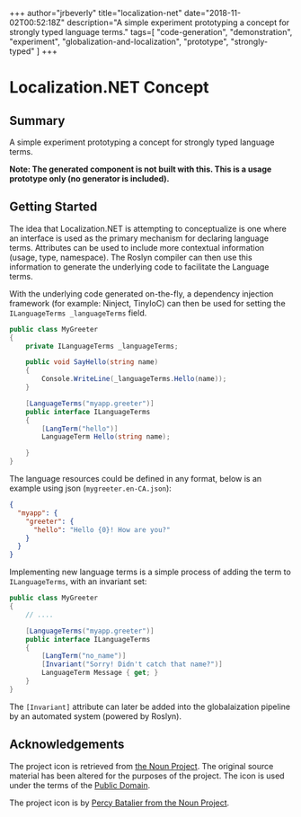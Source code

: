 +++
    author="jrbeverly"
    title="localization-net"
    date="2018-11-02T00:52:18Z"
    description="A simple experiment prototyping a concept for strongly typed language terms."
    tags=[
  "code-generation",
  "demonstration",
  "experiment",
  "globalization-and-localization",
  "prototype",
  "strongly-typed"
]
    +++
    
# Localization.NET Concept

## Summary

A simple experiment prototyping a concept for strongly typed language terms.

**Note: The generated component is not built with this. This is a usage prototype only (no generator is included).**

## Getting Started

The idea that Localization.NET is attempting to conceptualize is one where an interface is used as the primary mechanism for declaring language terms. Attributes can be used to include more contextual information (usage, type, namespace). The Roslyn compiler can then use this information to generate the underlying code to facilitate the Language terms.

With the underlying code generated on-the-fly, a dependency injection framework (for example: Ninject, TinyIoC) can then be used for setting the `ILanguageTerms _languageTerms` field.

```csharp
public class MyGreeter
{
    private ILanguageTerms _languageTerms;

    public void SayHello(string name)
    {
        Console.WriteLine(_languageTerms.Hello(name));
    }

    [LanguageTerms("myapp.greeter")]
    public interface ILanguageTerms
    {
        [LangTerm("hello")]
        LanguageTerm Hello(string name);

    }
}
```

The language resources could be defined in any format, below is an example using json (`mygreeter.en-CA.json`):

```json
{
  "myapp": {
    "greeter": {
      "hello": "Hello {0}! How are you?"
    }
  }
}
```

Implementing new language terms is a simple process of adding the term to `ILanguageTerms`, with an invariant set:

```csharp
public class MyGreeter
{
    // ....

    [LanguageTerms("myapp.greeter")]
    public interface ILanguageTerms
    {
        [LangTerm("no_name")]
        [Invariant("Sorry! Didn't catch that name?")]
        LanguageTerm Message { get; }
    }
}
```

The `[Invariant]` attribute can later be added into the globalaization pipeline by an automated system (powered by Roslyn).

## Acknowledgements

The project icon is retrieved from [the Noun Project](docs/icon/icon.json). The original source material has been altered for the purposes of the project. The icon is used under the terms of the [Public Domain](https://creativecommons.org/publicdomain/zero/1.0/).

The project icon is by [Percy Batalier from the Noun Project](https://thenounproject.com/term/earth/178564/).